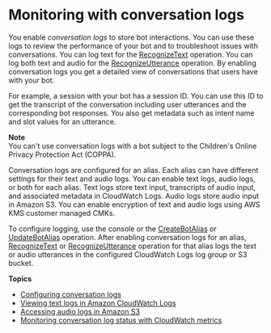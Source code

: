 # Monitoring with conversation logs<a name="monitoring-logs"></a>

You enable *conversation logs* to store bot interactions\. You can use these logs to review the performance of your bot and to troubleshoot issues with conversations\. You can log text for the [RecognizeText](API_runtime_RecognizeText.md) operation\. You can log both text and audio for the [RecognizeUtterance](API_runtime_RecognizeUtterance.md) operation\. By enabling conversation logs you get a detailed view of conversations that users have with your bot\.

For example, a session with your bot has a session ID\. You can use this ID to get the transcript of the conversation including user utterances and the corresponding bot responses\. You also get metadata such as intent name and slot values for an utterance\.

**Note**  
You can't use conversation logs with a bot subject to the Children's Online Privacy Protection Act \(COPPA\)\.

Conversation logs are configured for an alias\. Each alias can have different settings for their text and audio logs\. You can enable text logs, audio logs, or both for each alias\. Text logs store text input, transcripts of audio input, and associated metadata in CloudWatch Logs\. Audio logs store audio input in Amazon S3\. You can enable encryption of text and audio logs using AWS KMS customer managed CMKs\.

To configure logging, use the console or the [CreateBotAlias](API_CreateBotAlias.md) or [UpdateBotAlias](API_UpdateBotAlias.md) operation\. After enabling conversation logs for an alias, [RecognizeText](API_runtime_RecognizeText.md) or [RecognizeUtterance](API_runtime_RecognizeUtterance.md) operation for that alias logs the text or audio utterances in the configured CloudWatch Logs log group or S3 bucket\.

**Topics**
+ [Configuring conversation logs](conversation-logs-configure.md)
+ [Viewing text logs in Amazon CloudWatch Logs](conversation-logs-cw.md)
+ [Accessing audio logs in Amazon S3](conversation-logs-s3.md)
+ [Monitoring conversation log status with CloudWatch metrics](conversation-logs-monitoring.md)